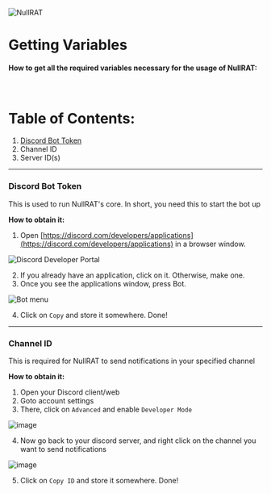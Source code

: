 ![NullRAT](https://user-images.githubusercontent.com/70959549/150108231-0c8a8b30-a3cf-4a94-8712-2277cd833731.png)

<h1 align=left>Getting Variables</h1>
<h4 align=left><b>How to get all the required variables necessary for the usage of NullRAT:</b></h4>
</br>
<h1>Table of Contents:</h2>

1. [Discord Bot Token](https://github.com/NullCode1337/NullRAT/new/source#discord-bot-token)
2. Channel ID
3. Server ID(s)

---
<h3>Discord Bot Token</h3>

This is used to run NullRAT's core. In short, you need this to start the bot up

**How to obtain it:**

1. Open [https://discord.com/developers/applications](https://discord.com/developers/applications) in a browser window.

![Discord Developer Portal](https://user-images.githubusercontent.com/70959549/150104339-5b6edaf2-26ec-4438-9d08-cd82473db39e.png)

2. If you already have an application, click on it. Otherwise, make one.
3. Once you see the applications window, press Bot.

![Bot menu](https://user-images.githubusercontent.com/70959549/150104882-e3cd331b-82d1-4504-8cd6-ee02bf3cac98.png)

4. Click on `Copy` and store it somewhere. Done!

---

<h3>Channel ID</h3>

This is required for NullRAT to send notifications in your specified channel

**How to obtain it:**

1. Open your Discord client/web
2. Goto account settings
3. There, click on `Advanced` and enable `Developer Mode`

![image](https://user-images.githubusercontent.com/70959549/150111475-d1cd44c1-98e2-4dd6-be07-90b87df7f624.png)

4. Now go back to your discord server, and right click on the channel you want to send notifications

![image](https://user-images.githubusercontent.com/70959549/150112161-5ba2ac87-7311-4fa7-96ee-717ec369bfb9.png)

5. Click on `Copy ID` and store it somewhere. Done!
